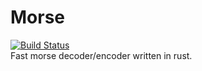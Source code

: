# Morse
[![Build Status](https://travis-ci.com/magey3/morse.svg?branch=master)](https://travis-ci.com/magey3/morse)<br/>
Fast morse decoder/encoder written in rust.

